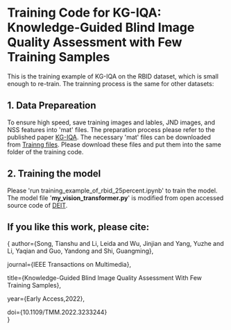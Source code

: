 # Training Code for KG-IQA: Knowledge-Guided Blind Image Quality Assessment with Few Training Samples
This is the training example of KG-IQA on the RBID dataset, which is small enough to re-train. The trainning process is the same for other datasets:

## 1. Data Prepareation

   To ensure high speed, save training images and lables, JND images, and NSS features into 'mat' files. The preparation process please refer to the published paper [KG-IQA](https://ieeexplore.ieee.org/document/10003665). The necessary 'mat' files can be downloaded from [Trainng files](https://pan.baidu.com/s/1EerM_rvNVo8Eevw74p3TNQ?pwd=z3oh). Please download these files and put them into the same folder of the training code.
   
## 2. Training the model

   Please 'run training_example_of_rbid_25percent.ipynb' to train the model. The model file '**my_vision_transformer.py**' is modified from open accessed source code of [DEIT](https://github.com/facebookresearch/deit). 
   


## If you like this work, please cite:

{
  author={Song, Tianshu and Li, Leida and Wu, Jinjian and Yang, Yuzhe and Li, Yaqian and Guo, Yandong and Shi, Guangming},
  
  journal={IEEE Transactions on Multimedia}, 
  
  title={Knowledge-Guided Blind Image Quality Assessment With Few Training Samples}, 
  
  year={Early Access,2022},
  
  doi={10.1109/TMM.2022.3233244}  
}


